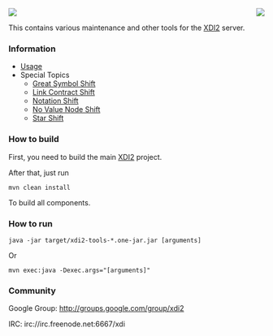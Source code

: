 <a href="http://projectdanube.org/" target="_blank"><img src="http://projectdanube.github.com/xdi2/images/projectdanube_logo.png" align="right"></a>
<img src="http://projectdanube.github.com/xdi2/images/logo64.png"><br>

This contains various maintenance and other tools for the [XDI2](http://github.com/projectdanube/xdi2) server.

### Information

* [Usage](https://github.com/projectdanube/xdi2-tools/wiki/Usage)
* Special Topics
  * [Great Symbol Shift](https://github.com/projectdanube/xdi2-tools/wiki/Great-Symbol-Shift)
  * [Link Contract Shift](https://github.com/projectdanube/xdi2-tools/wiki/Link-Contract-Shift)
  * [Notation Shift](https://github.com/projectdanube/xdi2-tools/wiki/Notation-Shift)
  * [No Value Node Shift](https://github.com/projectdanube/xdi2-tools/wiki/No-Value-Node-Shift)
  * [Star Shift](https://github.com/projectdanube/xdi2-tools/wiki/Star-Shift)

### How to build

First, you need to build the main [XDI2](http://github.com/projectdanube/xdi2) project.

After that, just run

    mvn clean install

To build all components.

### How to run

	java -jar target/xdi2-tools-*.one-jar.jar [arguments]

Or

	mvn exec:java -Dexec.args="[arguments]"

### Community

Google Group: http://groups.google.com/group/xdi2

IRC: irc://irc.freenode.net:6667/xdi
